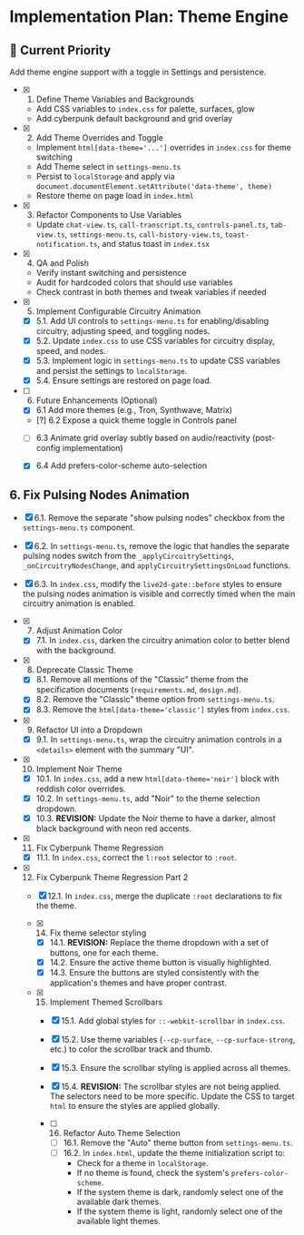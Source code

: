 # Implementation Plan: Theme Engine

## 🎯 Current Priority
Add theme engine support with a toggle in Settings and persistence.

- [x] 1. Define Theme Variables and Backgrounds
  - Add CSS variables to `index.css` for palette, surfaces, glow
  - Add cyberpunk default background and grid overlay

- [x] 2. Add Theme Overrides and Toggle
  - Implement `html[data-theme='...']` overrides in `index.css` for theme switching
  - Add Theme select in `settings-menu.ts`
  - Persist to `localStorage` and apply via `document.documentElement.setAttribute('data-theme', theme)`
  - Restore theme on page load in `index.html`

- [x] 3. Refactor Components to Use Variables
  - Update `chat-view.ts`, `call-transcript.ts`, `controls-panel.ts`, `tab-view.ts`, `settings-menu.ts`, `call-history-view.ts`, `toast-notification.ts`, and status toast in `index.tsx`

- [x] 4. QA and Polish
  - Verify instant switching and persistence
  - Audit for hardcoded colors that should use variables
  - Check contrast in both themes and tweak variables if needed

- [x] 5. Implement Configurable Circuitry Animation
  - [x] 5.1. Add UI controls to `settings-menu.ts` for enabling/disabling circuitry, adjusting speed, and toggling nodes.
  - [x] 5.2. Update `index.css` to use CSS variables for circuitry display, speed, and nodes.
  - [x] 5.3. Implement logic in `settings-menu.ts` to update CSS variables and persist the settings to `localStorage`.
  - [x] 5.4. Ensure settings are restored on page load.
- [ ] 6. Future Enhancements (Optional)
  - [x] 6.1 Add more themes (e.g., Tron, Synthwave, Matrix)
  - [?] 6.2 Expose a quick theme toggle in Controls panel
  - [ ] 6.3 Animate grid overlay subtly based on audio/reactivity (post-config implementation)
  - [x] 6.4 Add prefers-color-scheme auto-selection


## 6. Fix Pulsing Nodes Animation
- [x] 6.1. Remove the separate "show pulsing nodes" checkbox from the `settings-menu.ts` component.
- [x] 6.2. In `settings-menu.ts`, remove the logic that handles the separate pulsing nodes switch from the `_applyCircuitrySettings`, `_onCircuitryNodesChange`, and `applyCircuitrySettingsOnLoad` functions.
- [x] 6.3. In `index.css`, modify the `live2d-gate::before` styles to ensure the pulsing nodes animation is visible and correctly timed when the main circuitry animation is enabled.

- [x] 7. Adjust Animation Color
  - [x] 7.1. In `index.css`, darken the circuitry animation color to better blend with the background.

- [x] 8. Deprecate Classic Theme
  - [x] 8.1. Remove all mentions of the "Classic" theme from the specification documents (`requirements.md`, `design.md`).
  - [x] 8.2. Remove the "Classic" theme option from `settings-menu.ts`.
  - [x] 8.3. Remove the `html[data-theme='classic']` styles from `index.css`.

- [x] 9. Refactor UI into a Dropdown
  - [x] 9.1. In `settings-menu.ts`, wrap the circuitry animation controls in a `<details>` element with the summary "UI".

- [x] 10. Implement Noir Theme
  - [x] 10.1. In `index.css`, add a new `html[data-theme='noir']` block with reddish color overrides.
  - [x] 10.2. In `settings-menu.ts`, add "Noir" to the theme selection dropdown.
  - [x] 10.3. **REVISION:** Update the Noir theme to have a darker, almost black background with neon red accents.
- [x] 11. Fix Cyberpunk Theme Regression
  - [x] 11.1. In `index.css`, correct the `l:root` selector to `:root`.
- [x] 12. Fix Cyberpunk Theme Regression Part 2
    - [x] 12.1. In `index.css`, merge the duplicate `:root` declarations to fix the theme.

  - [x] 14. Fix theme selector styling
    - [x] 14.1. **REVISION:** Replace the theme dropdown with a set of buttons, one for each theme.
    - [x] 14.2. Ensure the active theme button is visually highlighted.
    - [x] 14.3. Ensure the buttons are styled consistently with the application's themes and have proper contrast.
  
  - [x] 15. Implement Themed Scrollbars
    - [x] 15.1. Add global styles for `::-webkit-scrollbar` in `index.css`.
    - [x] 15.2. Use theme variables (`--cp-surface`, `--cp-surface-strong`, etc.) to color the scrollbar track and thumb.
    - [x] 15.3. Ensure the scrollbar styling is applied across all themes.
    - [x] 15.4. **REVISION:** The scrollbar styles are not being applied. The selectors need to be more specific. Update the CSS to target `html` to ensure the styles are applied globally.
    
    - [ ] 16. Refactor Auto Theme Selection
      - [ ] 16.1. Remove the "Auto" theme button from `settings-menu.ts`.
      - [ ] 16.2. In `index.html`, update the theme initialization script to:
        - Check for a theme in `localStorage`.
        - If no theme is found, check the system's `prefers-color-scheme`.
        - If the system theme is dark, randomly select one of the available dark themes.
        - If the system theme is light, randomly select one of the available light themes.
